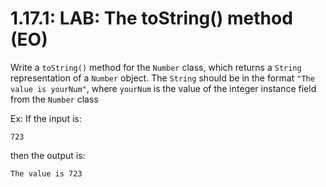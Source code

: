 # 1.17.1: LAB: The toString() method (EO)

Write a `toString()` method for the `Number` class, which returns a `String` representation of a `Number` object. The `String` should be in the format `"The value is yourNum"`, where `yourNum` is the value of the integer instance field from the `Number` class

Ex: If the input is:
```
723
```
then the output is:
```
The value is 723
```
